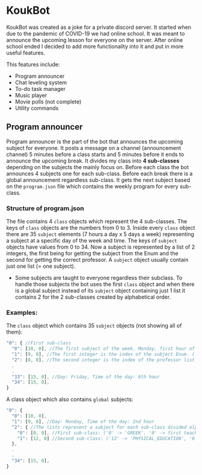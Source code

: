 # KoukBot
KoukBot was created as a joke for a private discord server. It started when due to the pandemic of COVID-19 we had online school. It was meant to announce the upcoming lesson for everyone on the server. After online school ended I decided to add more functionality into it and put in more useful features.

This features include:
* Program announcer
* Chat leveling system
* To-do task manager
* Music player
* Movie polls (not complete)
* Utility commands

## Program announcer
Program announcer is the part of the bot that announces the upcoming subject for everyone. It posts a message on a channel (announcement channel) 5 minutes before a class starts and 5 minutes before it ends to announce the upcoming break. It divides my class into **4 sub-classes** depending on the subjects the mainly focus on. Before each class the bot announces 4 subjects one for each sub-class. Before each break there is a global announcement regardless sub-class. It gets the next subject based on the `program.json` file which contains the weekly program for every sub-class.

### Structure of program.json
The file contains 4 `class` objects which represent the 4 sub-classes. The keys of `class` objects are the numbers from 0 to 3. Inside every `class` object there are 35 `subject` elements (7 hours a day x 5 days a week) representing a subject at a specific day of the week and time. The keys of `subject` objects have values from 0 to 34. Now a subject is represented by a list of 2 integers, the first being for getting the subject from the Enum and the second for getting the correct professor. A `subject` object usually contain just one list (= one subject).
  * Some subjects are taught to everyone regardless their subclass. To handle those subjects the bot uses the first `class` object and when there is a global subject instead of its `subject` object containing just 1 list it contains 2 for the 2 sub-classes created by alphabetical order.

### Examples:
The `class` object which contains 35 `subject` objects (not showing all of them):
```javascript
"0": { //First sub-class
  "0": [10, 0], //The first subject of the week. Monday, first hour of the day.
  "1": [9, 0], //The first integer is the index of the subject Enum. ('9' -> 'LATIN')
  "2": [8, 0], //The second integer is the index of the professor list for the subject ('8' -> 'HISTORY', '0' -> first teacher)  
  .
  .
  "33": [15, 0], //Day: Friday, Time of the day: 6th hour
  "34": [15, 0],
}
```
A class object which also contains `global` subjects:
```javascript
"0": { 
  "0": [10, 0], 
  "1": [9, 0], //Day: Monday, Time of the day: 2nd hour
  "2": { //The lists represent a subject for each sub-class divided alphabetically  
    "0": [0, 0], //First sub-class: ('0' -> 'GREEK', '0' -> first teacher)
    "1": [12, 0] //Second sub-class: ('12' -> 'PHYSICAL_EDUCATION', '0' -> first teacher)
  }, 
  .
  .
  "34": [15, 0],
}
```
